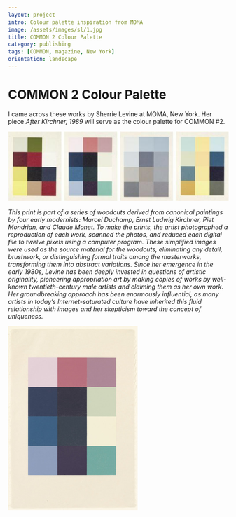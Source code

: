 ```yaml
---
layout: project
intro: Colour palette inspiration from MOMA 
image: /assets/images/sl/1.jpg
title: COMMON 2 Colour Palette
category: publishing
tags: [COMMON, magazine, New York]
orientation: landscape
---
```


# COMMON 2 Colour Palette

I came across these works by Sherrie Levine at MOMA, New York. Her piece *After Kirchner, 1989* will serve as the colour palette for COMMON #2. 

![](/assets/images/sl/1.jpg)

*This print is part of a series of woodcuts derived from canonical paintings by four
early modernists: Marcel Duchamp, Ernst Ludwig Kirchner, Piet Mondrian, and 
Claude Monet. To make the prints, the artist photographed a reproduction of each work, 
scanned the photos, and reduced each digital file to twelve pixels using a computer 
program. These simplified images were used as the source material for the woodcuts, 
eliminating any detail, brushwork, or distinguishing formal traits among the masterworks, 
transforming them into abstract variations. Since her emergence in the early 1980s, 
Levine has been deeply invested in questions of artistic originality, pioneering 
appropriation art by making copies of works by well-known twentieth-century male 
artists and claiming them as her own work. Her groundbreaking approach has been 
enormously influential, as many artists in today’s Internet-saturated culture have 
inherited this fluid relationship with images and her skepticism toward the concept 
of uniqueness.*


![After Kirchner, Sherrie Levine, 1989](/assets/images/sl/AfterKirchner.jpg)


